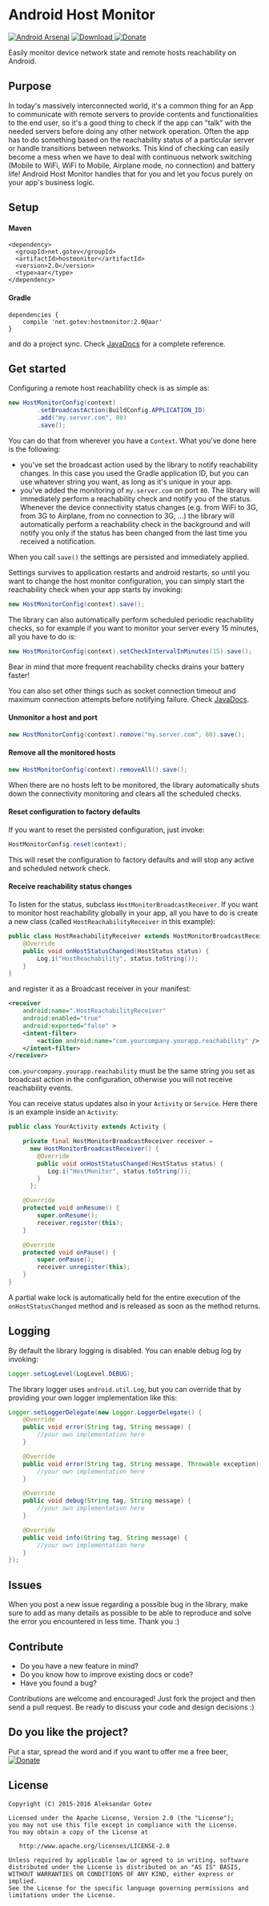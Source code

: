 Android Host Monitor
====================

[![Android Arsenal](https://img.shields.io/badge/Android%20Arsenal-Android%20Host%20Monitor-brightgreen.svg?style=flat)](http://android-arsenal.com/details/1/2626) [ ![Download](https://api.bintray.com/packages/gotev/maven/android-host-monitor/images/download.svg) ](https://bintray.com/gotev/maven/android-host-monitor/_latestVersion) [![Donate](https://www.paypalobjects.com/en_US/i/btn/btn_donate_SM.gif)](https://www.paypal.com/cgi-bin/webscr?cmd=_donations&business=alexgotev%40gmail%2ecom&lc=US&item_name=Android%20Upload%20Service&item_number=AndroidHostMonitor&currency_code=EUR&bn=PP%2dDonationsBF%3abtn_donate_SM%2egif%3aNonHosted)

Easily monitor device network state and remote hosts reachability on Android.

## Purpose
In today's massively interconnected world, it's a common thing for an App to communicate with remote servers to provide contents and functionalities to the end user, so it's a good thing to check if the app can "talk" with the needed servers before doing any other network operation. Often the app has to do something based on the reachability status of a particular server or handle transitions between networks. This kind of checking can easily become a mess when we have to deal with continuous network switching (Mobile to WiFi, WiFi to Mobile, Airplane mode, no connection) and battery life! Android Host Monitor handles that for you and let you focus purely on your app's business logic.

## Setup <a name="setup"></a>
#### Maven

```
<dependency>
  <groupId>net.gotev</groupId>
  <artifactId>hostmonitor</artifactId>
  <version>2.0</version>
  <type>aar</type>
</dependency>
```

#### Gradle

```
dependencies {
    compile 'net.gotev:hostmonitor:2.0@aar'
}
```
and do a project sync. Check [JavaDocs](http://gotev.github.io/android-host-monitor/javadoc/) for a complete reference.

## Get started
Configuring a remote host reachability check is as simple as:
```java
new HostMonitorConfig(context)
        .setBroadcastAction(BuildConfig.APPLICATION_ID)
        .add("my.server.com", 80)
        .save();
```
You can do that from wherever you have a `Context`. What you've done here is the following:
* you've set the broadcast action used by the library to notify reachability changes. In this case you used the Gradle application ID, but you can use whatever string you want, as long as it's unique in your app.
* you've added the monitoring of `my.server.com` on port `80`. The library will immediately perform a reachability check and notify you of the status. Whenever the device connectivity status changes (e.g. from WiFi to 3G, from 3G to Airplane, from no connection to 3G, ...) the library will automatically perform a reachability check in the background and will notify you only if the status has been changed from the last time you received a notification.

When you call `save()` the settings are persisted and immediately applied.

Settings survives to application restarts and android restarts, so until you want to change the host monitor configuration, you can simply start the reachability check when your app starts by invoking:
```java
new HostMonitorConfig(context).save();
```

The library can also automatically perform scheduled periodic reachability checks, so for example if you want to monitor your server every 15 minutes, all you have to do is:
```java
new HostMonitorConfig(context).setCheckIntervalInMinutes(15).save();
```
Bear in mind that more frequent reachability checks drains your battery faster!

You can also set other things such as socket connection timeout and maximum connection attempts before notifying failure. Check [JavaDocs](http://gotev.github.io/android-host-monitor/javadoc/).

#### Unmonitor a host and port
```java
new HostMonitorConfig(context).remove("my.server.com", 80).save();
```

#### Remove all the monitored hosts
```java
new HostMonitorConfig(context).removeAll().save();
```
When there are no hosts left to be monitored, the library automatically shuts down the connectivity monitoring and clears all the scheduled checks.

#### Reset configuration to factory defaults
If you want to reset the persisted configuration, just invoke:
```java
HostMonitorConfig.reset(context);
```
This will reset the configuration to factory defaults and will stop any active and scheduled network check.

#### Receive reachability status changes <a name="receive-status"></a>
To listen for the status, subclass `HostMonitorBroadcastReceiver`.
If you want to monitor host reachability globally in your app, all you have to do is create a new class (called `HostReachabilityReceiver` in this example):

```java
public class HostReachabilityReceiver extends HostMonitorBroadcastReceiver {
    @Override
    public void onHostStatusChanged(HostStatus status) {
        Log.i("HostReachability", status.toString());
    }
}
```

and register it as a Broadcast receiver in your manifest:

```xml
<receiver
    android:name=".HostReachabilityReceiver"
    android:enabled="true"
    android:exported="false" >
    <intent-filter>
        <action android:name="com.yourcompany.yourapp.reachability" />
    </intent-filter>
</receiver>
```

`com.yourcompany.yourapp.reachability` must be the same string you set as broadcast action in the configuration, otherwise you will not receive reachability events.

You can receive status updates also in your `Activity` or `Service`. Here there is an example inside an `Activity`:

```java
public class YourActivity extends Activity {

    private final HostMonitorBroadcastReceiver receiver =
      new HostMonitorBroadcastReceiver() {
        @Override
        public void onHostStatusChanged(HostStatus status) {
           Log.i("HostMonitor", status.toString());
        }
      };

    @Override
    protected void onResume() {
        super.onResume();
        receiver.register(this);
    }

    @Override
    protected void onPause() {
        super.onPause();
        receiver.unregister(this);
    }
}
```
A partial wake lock is automatically held for the entire execution of the `onHostStatusChanged` method and is released as soon as the method returns.


## Logging <a name="logging"></a>
By default the library logging is disabled. You can enable debug log by invoking:
```java
Logger.setLogLevel(LogLevel.DEBUG);
```

The library logger uses `android.util.Log`, but you can override that by providing your own logger implementation like this:
```java
Logger.setLoggerDelegate(new Logger.LoggerDelegate() {
    @Override
    public void error(String tag, String message) {
        //your own implementation here
    }

    @Override
    public void error(String tag, String message, Throwable exception) {
        //your own implementation here
    }

    @Override
    public void debug(String tag, String message) {
        //your own implementation here
    }

    @Override
    public void info(String tag, String message) {
        //your own implementation here
    }
});
```

## Issues
When you post a new issue regarding a possible bug in the library, make sure to add as many details as possible to be able to reproduce and solve the error you encountered in less time. Thank you :)

## Contribute <a name="contribute"></a>
* Do you have a new feature in mind?
* Do you know how to improve existing docs or code?
* Have you found a bug?

Contributions are welcome and encouraged! Just fork the project and then send a pull request. Be ready to discuss your code and design decisions :)

## Do you like the project? <a name="donate"></a>
Put a star, spread the word and if you want to offer me a free beer, [![Donate](https://www.paypalobjects.com/en_US/i/btn/btn_donate_SM.gif)](https://www.paypal.com/cgi-bin/webscr?cmd=_donations&business=alexgotev%40gmail%2ecom&lc=US&item_name=Android%20Upload%20Service&item_number=AndroidHostMonitor&currency_code=EUR&bn=PP%2dDonationsBF%3abtn_donate_SM%2egif%3aNonHosted)

## License <a name="license"></a>

    Copyright (C) 2015-2016 Aleksandar Gotev

    Licensed under the Apache License, Version 2.0 (the "License");
    you may not use this file except in compliance with the License.
    You may obtain a copy of the License at

       http://www.apache.org/licenses/LICENSE-2.0

    Unless required by applicable law or agreed to in writing, software
    distributed under the License is distributed on an "AS IS" BASIS,
    WITHOUT WARRANTIES OR CONDITIONS OF ANY KIND, either express or implied.
    See the License for the specific language governing permissions and
    limitations under the License.
